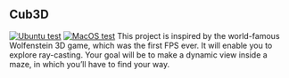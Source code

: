 ## Cub3D
[![Ubuntu test](https://github.com/s-sergiu/cub3d/actions/workflows/action.yml/badge.svg?branch=s-sergiu%2Fdraw_map&event=push)](https://github.com/s-sergiu/cub3d/actions/workflows/action.yml)
[![MacOS test](https://github.com/s-sergiu/cub3d/actions/workflows/action-MAC.yml/badge.svg?branch=s-sergiu%2Fdraw_map&event=push)](https://github.com/s-sergiu/cub3d/actions/workflows/action-MAC.yml)
This project is inspired by the world-famous Wolfenstein 3D game, which
was the first FPS ever. It will enable you to explore ray-casting. Your goal will be to
make a dynamic view inside a maze, in which you’ll have to find your way.
